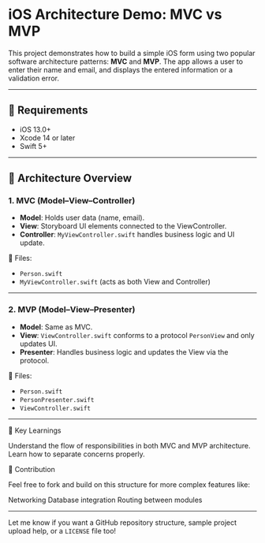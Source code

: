 # iOS Architecture Demo: MVC vs MVP

This project demonstrates how to build a simple iOS form using two popular software architecture patterns: **MVC** and **MVP**. The app allows a user to enter their name and email, and displays the entered information or a validation error.

---

## 🔧 Requirements

- iOS 13.0+
- Xcode 14 or later
- Swift 5+

---

## 📐 Architecture Overview

### 1. MVC (Model–View–Controller)

- **Model**: Holds user data (name, email).
- **View**: Storyboard UI elements connected to the ViewController.
- **Controller**: `MyViewController.swift` handles business logic and UI update.

📁 Files:
- `Person.swift`
- `MyViewController.swift` (acts as both View and Controller)

---

### 2. MVP (Model–View–Presenter)

- **Model**: Same as MVC.
- **View**: `ViewController.swift` conforms to a protocol `PersonView` and only updates UI.
- **Presenter**: Handles business logic and updates the View via the protocol.

📁 Files:
- `Person.swift`
- `PersonPresenter.swift`
- `ViewController.swift`

---
📌 Key Learnings

Understand the flow of responsibilities in both MVC and MVP architecture.
Learn how to separate concerns properly.

🤝 Contribution

Feel free to fork and build on this structure for more complex features like:

Networking
Database integration
Routing between modules


---

Let me know if you want a GitHub repository structure, sample project upload help, or a `LICENSE` file too!
